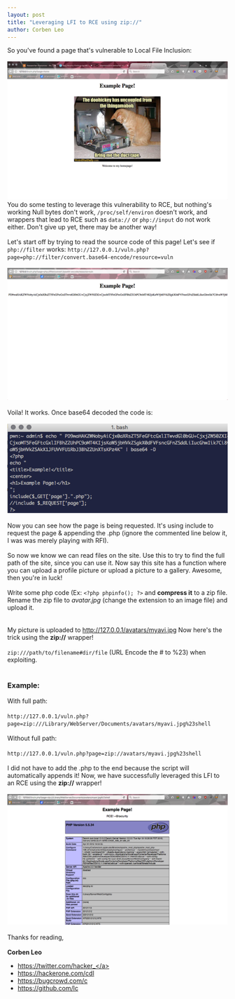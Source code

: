 ```yaml
---
layout: post
title: "Leveraging LFI to RCE using zip://"
author: Corben Leo
---
```

So you've found a page that's vulnerable to Local File Inclusion:
<br><br>
![LFI-1](/images/lfi/lfi-1.png "LFI-1")
<br>
 You do some testing to leverage this vulnerability to RCE, but nothing's working
Null bytes don't work, `/proc/self/environ` doesn't work, and wrappers that lead to RCE
such as `data://` or `php://input` do not work either. Don't give up yet, there may be another way!
<br><br>
Let's start off by trying to read the source code of this page! Let's see if `php://filter` works:
`http://127.0.0.1/vuln.php?page=php://filter/convert.base64-encode/resource=vuln`
<br><br>
![LFI-2](/images/lfi/lfi-2.png "LFI-2")
<br><br>
Voila! It works. Once base64 decoded the code is: <br><br>
![LFI-3](/images/lfi/lfi-3.png "LFI-3")
<br><br>
Now you can see how the page is being requested. It's using include to request the page & appending the .php
(ignore the commented line below it, I was was merely playing with RFI).
<br><br>
So now we know we can read files on the site. Use this to try to find the full path of the site, since you can use it. Now say this site has a function where you can upload a profile picture or upload a picture to a gallery. Awesome, then you're in luck!
<br><br>
Write some php code (Ex: `<?php phpinfo(); ?>` and **compress it** to a zip file.
Rename the zip file to *avatar.jpg* (change the extension to an image file) and upload it.  
<br><br>
My picture is uploaded to http://127.0.0.1/avatars/myavi.jpg
Now here's the trick using the **zip://** wrapper!
<br><br>
`zip:///path/to/filename#dir/file` (URL Encode the # to %23) when exploiting.
<br><br>
### Example:
With full path: <br><br>
`http://127.0.0.1/vuln.php?page=zip:///Library/WebServer/Documents/avatars/myavi.jpg%23shell`
<br><br>
Without full path: <br><br>
`http://127.0.0.1/vuln.php?page=zip://avatars/myavi.jpg%23shell`
<br><br>
I did not have to add the .php to the end because the script will automatically appends it!
Now, we have successfully leveraged this LFI to an RCE using the **zip://** wrapper!
<br><br>
![LFI-4](/images/lfi/lfi-4.png "LFI-4")
<br><br>
Thanks for reading,<br><br>
**Corben Leo**
- <a class="link" href="https://twitter.com/hacker_"  target="_blank" rel="noopener noreferrer">https://twitter.com/hacker_</a>
- <a class="link" href="https://hackerone.com/cdl" target="_blank" rel="noopener noreferrer">https://hackerone.com/cdl</a>
- <a class="link" href="https://bugcrowd.com/c" target="_blank" rel="noopener noreferrer">https://bugcrowd.com/c</a>
- <a class="link" href="https://github.com/lc"  target="_blank" rel="noopener noreferrer">https://github.com/lc</a>

